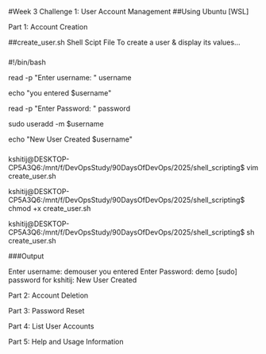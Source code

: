 

#Week 3 Challenge 1: User Account Management
##Using Ubuntu [WSL]

Part 1: Account Creation

##create_user.sh Shell Scipt File To create a user & display its values...

###
#!/bin/bash

read -p "Enter username: " username

echo "you entered $username"

read -p "Enter Password: " password

sudo useradd -m $username

echo "New User Created $username"
###

kshitij@DESKTOP-CP5A3Q6:/mnt/f/DevOpsStudy/90DaysOfDevOps/2025/shell_scripting$ vim create_user.sh

kshitij@DESKTOP-CP5A3Q6:/mnt/f/DevOpsStudy/90DaysOfDevOps/2025/shell_scripting$ chmod +x create_user.sh

kshitij@DESKTOP-CP5A3Q6:/mnt/f/DevOpsStudy/90DaysOfDevOps/2025/shell_scripting$ sh create_user.sh

###Output 

Enter username: demouser
you entered
Enter Password: demo
[sudo] password for kshitij:
New User Created


Part 2: Account Deletion


Part 3: Password Reset


Part 4: List User Accounts

Part 5: Help and Usage Information